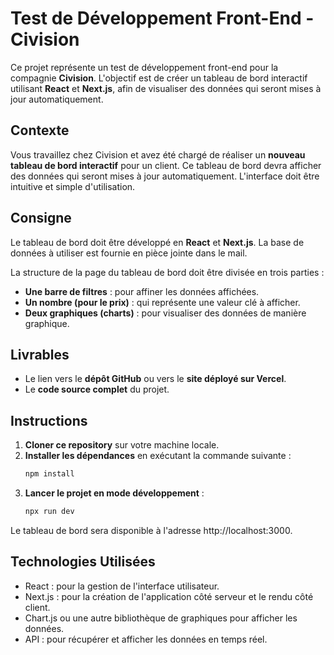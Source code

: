 # Test de Développement Front-End - Civision

Ce projet représente un test de développement front-end pour la compagnie **Civision**. L'objectif est de créer un tableau de bord interactif utilisant **React** et **Next.js**, afin de visualiser des données qui seront mises à jour automatiquement.

## Contexte

Vous travaillez chez Civision et avez été chargé de réaliser un **nouveau tableau de bord interactif** pour un client. Ce tableau de bord devra afficher des données qui seront mises à jour automatiquement. L'interface doit être intuitive et simple d'utilisation.

## Consigne

Le tableau de bord doit être développé en **React** et **Next.js**. La base de données à utiliser est fournie en pièce jointe dans le mail.

La structure de la page du tableau de bord doit être divisée en trois parties :

- **Une barre de filtres** : pour affiner les données affichées.
- **Un nombre (pour le prix)** : qui représente une valeur clé à afficher.
- **Deux graphiques (charts)** : pour visualiser des données de manière graphique.

## Livrables

- Le lien vers le **dépôt GitHub** ou vers le **site déployé sur Vercel**.
- Le **code source complet** du projet.

## Instructions

1. **Cloner ce repository** sur votre machine locale.
2. **Installer les dépendances** en exécutant la commande suivante :
   ```bash
   npm install
   ```
3. **Lancer le projet en mode développement** :
    ```bash
   npx run dev
   ```
Le tableau de bord sera disponible à l'adresse http://localhost:3000.

## Technologies Utilisées
- React : pour la gestion de l'interface utilisateur.
- Next.js : pour la création de l'application côté serveur et le rendu côté client.
- Chart.js ou une autre bibliothèque de graphiques pour afficher les données.
- API : pour récupérer et afficher les données en temps réel.
